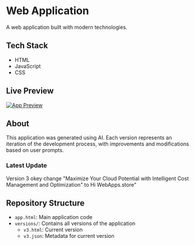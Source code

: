 # Web Application

A web application built with modern technologies.

## Tech Stack
- HTML
- JavaScript
- CSS

## Live Preview
[![App Preview](https://webapps.store/api/screenshot?url=https://webapps.store/p/232&maxage=1)](https://webapps.store/p/232)

## About
This application was generated using AI. Each version represents an iteration of the development process, with improvements and modifications based on user prompts.

### Latest Update
Version 3
okey change "Maximize Your Cloud Potential with Intelligent Cost Management and Optimization" to Hi WebApps.store" 

## Repository Structure
- `app.html`: Main application code
- `versions/`: Contains all versions of the application
  - `v3.html`: Current version
  - `v3.json`: Metadata for current version
